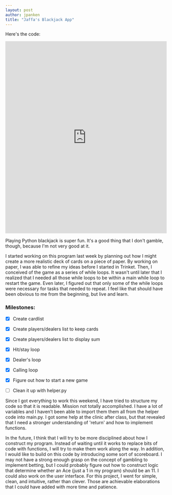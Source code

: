 ```yaml
---
layout: post
author: jpanken
title: "Jaffa's Blackjack App"
---
```



Here's the code:
<iframe src="https://trinket.io/embed/python3/9fb6c666c6" width="100%" height="600" frameborder="0" marginwidth="0" marginheight="0" allowfullscreen></iframe>



Playing Python blackjack is super fun.  It's a good thing that I don't gamble, though, because I'm not very good at it.  


I started working on this program last week by planning out how I might create a more realistic deck of cards on a piece of paper.  By working on paper, I was able to refine my ideas before I started in Trinket.  Then, I conceived of the game as a series of while loops.  It wasn't until later that I realized that I needed all those while loops to be within a main while loop to restart the game.  Even later, I figured out that only some of the while loops were necessary for tasks that needed to repeat.  I feel like that should have been obvious to me from the beginning, but live and learn.


### Milestones:
- [x] Create cardlist
- [x] Create players/dealers list to keep cards
- [x] Create players/dealers list to display sum
- [x] Hit/stay loop
- [x] Dealer's loop
- [x] Calling loop
- [x] Figure out how to start a new game
- [ ] Clean it up with helper.py


Since I got everything to work this weekend, I have tried to structure my code so that it is readable.  Mission not totally accomplished.  I have a lot of variables and I haven’t been able to import them them all from the helper code into main.py.  I got some help at the clinic after class, but that revealed that I need a stronger understanding of 'return' and how to implement functions.


In the future, I think that I will try to be more disciplined about how I construct my program.  Instead of waiting until it works to replace bits of code with functions, I will try to make them work along the way.  In addition, I would like to build on this code by introducing some sort of scoreboard.  I may not have a strong enough grasp on the concept of gambling to implement betting, but I could probably figure out how to construct logic that determine whether an Ace (just a 1 in my program) should be an 11.  I could also work on the user interface.  For this project, I went for simple, clean, and intuitive, rather than clever.   Those are achievable elaborations that I could have added with more time and patience. 
